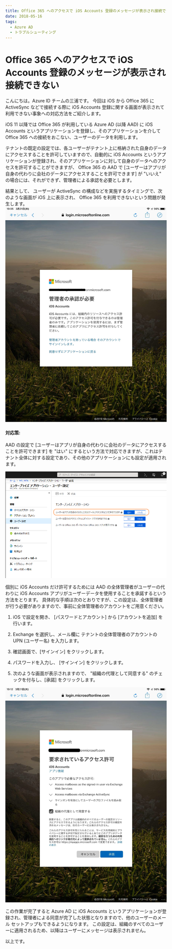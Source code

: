 ```yaml
---
title: Office 365 へのアクセスで iOS Accounts 登録のメッセージが表示され接続できない
date: 2018-05-16
tags:
  - Azure AD
  - トラブルシューティング
---
```


# Office 365 へのアクセスで iOS Accounts 登録のメッセージが表示され接続できない

こんにちは。Azure ID チームの三浦です。
今回は iOS から Office 365 に ActiveSync などで接続する際に iOS Accounts 登録に関する画面が表示されて利用できない事象への対応方法をご紹介します。
 
iOS 11 以降では  Office 365 が利用している Azure AD (以降 AAD) に iOS Accounts というアプリケーションを登録し、そのアプリケーションを介して Office 365 への接続をおこない、ユーザーのデータを利用します。
 
テナントの既定の設定では、各ユーザーがテナント上に格納された自身のデータにアクセスすることを許可していますので、自動的に iOS Accounts というアプリケーションが登録され、そのアプリケーションに対して自身のデータへのアクセスを許可することができますが、 Office 365 の AAD で [ユーザーはアプリが自身の代わりに会社のデータにアクセスすることを許可できます] が "いいえ" の場合には、それができず、管理者による承認を必要とします。
  
結果として、 ユーザーが ActiveSync の構成などを実施するタイミングで、次のような画面が iOS 上に表示され、 Office 365 を利用できないという問題が発生します。
![](./ios-accounts/ios-accounts2.jpg)

#### 対応策:
AAD の設定で [ユーザーはアプリが自身の代わりに会社のデータにアクセスすることを許可できます] を "はい" にするという方法で対応できますが、これはテナント全体に対する設定であり、その他のアプリケーションにも設定が適用されます。

![](./ios-accounts/enterpriseApp.png)

個別に iOS Accounts だけ許可するためには AAD の全体管理者がユーザーの代わりに iOS Accounts アプリがユーザーデータを使用することを承諾するという方法をとります。
具体的な手順は次のとおりですが、この設定は、全体管理者が行う必要がありますので、事前に全体管理者のアカウントをご用意ください。
 
1. iOS で設定を開き、 [パスワードとアカウント] から [アカウントを追加] を行います。

2. Exchange を選択し、メール欄に テナントの全体管理者のアカウントの UPN (ユーザー名) を入力します。
 
3. 確認画面で、[サインイン] をクリックします。

4. パスワードを入力し、 [サインイン] をクリックします。

5. 次のような画面が表示されますので、 "組織の代理として同意する" のチェックを付与し、[承諾] をクリックします。

  ![](./ios-accounts/iOS_accounts3.jpg)

この作業が完了すると Azure AD に iOS Accounts というアプリケーションが登録され、管理者による同意が完了した状態となりますので、他のユーザーのメール セットアップもできるようになります。
この設定は、組織のすべてのユーザーに適用されるため、以降はユーザーにメッセージは表示されません。
 
以上です。